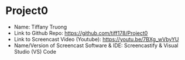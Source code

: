 # Project0
- Name: Tiffany Truong
- Link to Github Repo: https://github.com/tiff178/Project0
- Link to Screencast Video (Youtube): https://youtu.be/7BXg_wVbyYU
- Name/Version of Screencast Software & IDE: Screencastify & Visual Studio (VS) Code 
